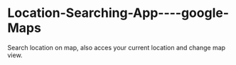 Location-Searching-App----google-Maps
=====================================

Search location on map, also acces your current location and change map view.
